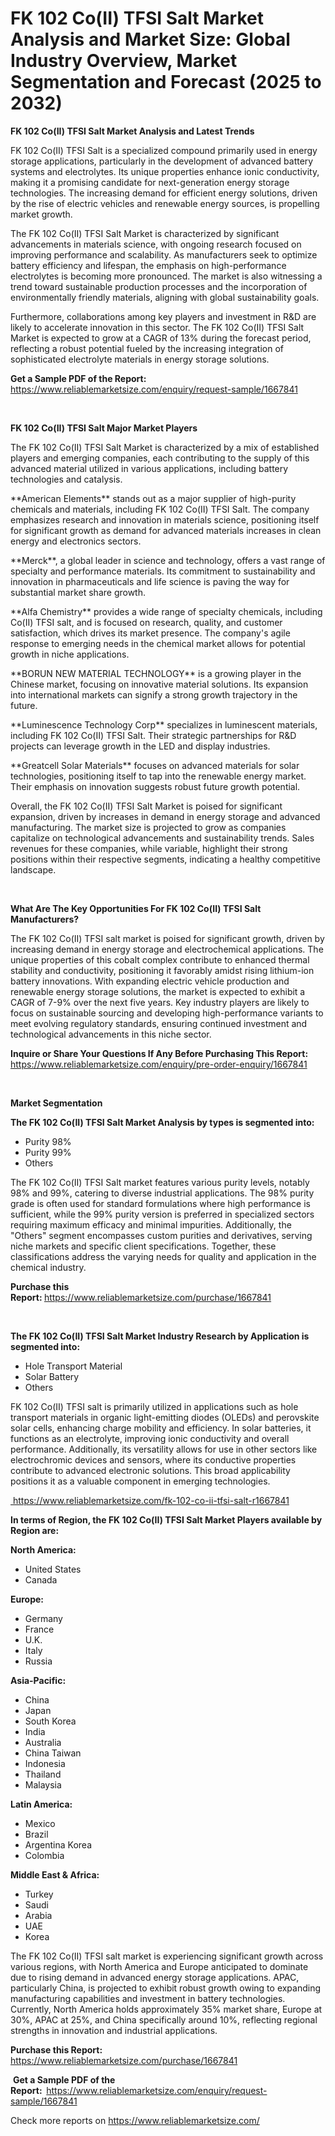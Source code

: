 <p><h1>FK 102 Co(II) TFSI Salt Market Analysis and Market Size: Global Industry Overview, Market Segmentation and Forecast (2025 to 2032)</h1></p><p><strong>FK 102 Co(II) TFSI Salt Market Analysis and Latest Trends</strong></p>
<p><p>FK 102 Co(II) TFSI Salt is a specialized compound primarily used in energy storage applications, particularly in the development of advanced battery systems and electrolytes. Its unique properties enhance ionic conductivity, making it a promising candidate for next-generation energy storage technologies. The increasing demand for efficient energy solutions, driven by the rise of electric vehicles and renewable energy sources, is propelling market growth.</p><p>The FK 102 Co(II) TFSI Salt Market is characterized by significant advancements in materials science, with ongoing research focused on improving performance and scalability. As manufacturers seek to optimize battery efficiency and lifespan, the emphasis on high-performance electrolytes is becoming more pronounced. The market is also witnessing a trend toward sustainable production processes and the incorporation of environmentally friendly materials, aligning with global sustainability goals.</p><p>Furthermore, collaborations among key players and investment in R&D are likely to accelerate innovation in this sector. The FK 102 Co(II) TFSI Salt Market is expected to grow at a CAGR of 13% during the forecast period, reflecting a robust potential fueled by the increasing integration of sophisticated electrolyte materials in energy storage solutions.</p></p>
<p><strong>Get a Sample PDF of the Report:&nbsp;</strong> <a href="https://www.reliablemarketsize.com/enquiry/request-sample/1667841?utm_campaign=2528&utm_medium=2&utm_source=Github&utm_content=ia&utm_term=02042025&utm_id=fk-102-coii-tfsi-salt">https://www.reliablemarketsize.com/enquiry/request-sample/1667841</a></p>
<p>&nbsp;</p>
<p><strong>FK 102 Co(II) TFSI Salt Major Market Players</strong></p>
<p><p>The FK 102 Co(II) TFSI Salt Market is characterized by a mix of established players and emerging companies, each contributing to the supply of this advanced material utilized in various applications, including battery technologies and catalysis.</p><p>**American Elements** stands out as a major supplier of high-purity chemicals and materials, including FK 102 Co(II) TFSI Salt. The company emphasizes research and innovation in materials science, positioning itself for significant growth as demand for advanced materials increases in clean energy and electronics sectors. </p><p>**Merck**, a global leader in science and technology, offers a vast range of specialty and performance materials. Its commitment to sustainability and innovation in pharmaceuticals and life science is paving the way for substantial market share growth. </p><p>**Alfa Chemistry** provides a wide range of specialty chemicals, including Co(II) TFSI salt, and is focused on research, quality, and customer satisfaction, which drives its market presence. The company's agile response to emerging needs in the chemical market allows for potential growth in niche applications.</p><p>**BORUN NEW MATERIAL TECHNOLOGY** is a growing player in the Chinese market, focusing on innovative material solutions. Its expansion into international markets can signify a strong growth trajectory in the future.</p><p>**Luminescence Technology Corp** specializes in luminescent materials, including FK 102 Co(II) TFSI Salt. Their strategic partnerships for R&D projects can leverage growth in the LED and display industries.</p><p>**Greatcell Solar Materials** focuses on advanced materials for solar technologies, positioning itself to tap into the renewable energy market. Their emphasis on innovation suggests robust future growth potential.</p><p>Overall, the FK 102 Co(II) TFSI Salt Market is poised for significant expansion, driven by increases in demand in energy storage and advanced manufacturing. The market size is projected to grow as companies capitalize on technological advancements and sustainability trends. Sales revenues for these companies, while variable, highlight their strong positions within their respective segments, indicating a healthy competitive landscape.</p></p>
<p>&nbsp;</p>
<p><strong>What Are The Key Opportunities For FK 102 Co(II) TFSI Salt Manufacturers?</strong></p>
<p><p>The FK 102 Co(II) TFSI salt market is poised for significant growth, driven by increasing demand in energy storage and electrochemical applications. The unique properties of this cobalt complex contribute to enhanced thermal stability and conductivity, positioning it favorably amidst rising lithium-ion battery innovations. With expanding electric vehicle production and renewable energy storage solutions, the market is expected to exhibit a CAGR of 7-9% over the next five years. Key industry players are likely to focus on sustainable sourcing and developing high-performance variants to meet evolving regulatory standards, ensuring continued investment and technological advancements in this niche sector.</p></p>
<p><strong>Inquire or Share Your Questions If Any Before Purchasing This Report:</strong> <a href="https://www.reliablemarketsize.com/enquiry/pre-order-enquiry/1667841?utm_campaign=2528&utm_medium=2&utm_source=Github&utm_content=ia&utm_term=02042025&utm_id=fk-102-coii-tfsi-salt">https://www.reliablemarketsize.com/enquiry/pre-order-enquiry/1667841</a></p>
<p>&nbsp;</p>
<p><strong>Market Segmentation</strong></p>
<p><strong>The FK 102 Co(II) TFSI Salt Market Analysis by types is segmented into:</strong></p>
<p><ul><li>Purity 98%</li><li>Purity 99%</li><li>Others</li></ul></p>
<p><p>The FK 102 Co(II) TFSI Salt market features various purity levels, notably 98% and 99%, catering to diverse industrial applications. The 98% purity grade is often used for standard formulations where high performance is sufficient, while the 99% purity version is preferred in specialized sectors requiring maximum efficacy and minimal impurities. Additionally, the "Others" segment encompasses custom purities and derivatives, serving niche markets and specific client specifications. Together, these classifications address the varying needs for quality and application in the chemical industry.</p></p>
<p><strong>Purchase this Report:&nbsp;</strong><a href="https://www.reliablemarketsize.com/purchase/1667841?utm_campaign=2528&utm_medium=2&utm_source=Github&utm_content=ia&utm_term=02042025&utm_id=fk-102-coii-tfsi-salt">https://www.reliablemarketsize.com/purchase/1667841</a></p>
<p>&nbsp;</p>
<p><strong>The FK 102 Co(II) TFSI Salt Market Industry Research by Application is segmented into:</strong></p>
<p><ul><li>Hole Transport Material</li><li>Solar Battery</li><li>Others</li></ul></p>
<p><p>FK 102 Co(II) TFSI salt is primarily utilized in applications such as hole transport materials in organic light-emitting diodes (OLEDs) and perovskite solar cells, enhancing charge mobility and efficiency. In solar batteries, it functions as an electrolyte, improving ionic conductivity and overall performance. Additionally, its versatility allows for use in other sectors like electrochromic devices and sensors, where its conductive properties contribute to advanced electronic solutions. This broad applicability positions it as a valuable component in emerging technologies.</p></p>
<p><a href="https://www.reliablemarketsize.com/fk-102-co-ii-tfsi-salt-r1667841?utm_campaign=2528&utm_medium=2&utm_source=Github&utm_content=ia&utm_term=02042025&utm_id=fk-102-coii-tfsi-salt">&nbsp;https://www.reliablemarketsize.com/fk-102-co-ii-tfsi-salt-r1667841</a></p>
<p><strong>In terms of Region, the FK 102 Co(II) TFSI Salt Market Players available by Region are:</strong></p>
<p>
    <p> <strong> North America: </strong>
        <ul>
            <li>United States</li>
            <li>Canada</li>
        </ul>
        </p> 
    <p> <strong> Europe: </strong>
        <ul>
            <li>Germany</li>
            <li>France</li>
            <li>U.K.</li>
            <li>Italy</li>
            <li>Russia</li>
        </ul>
        </p> 
    <p> <strong> Asia-Pacific: </strong>
        <ul>
            <li>China</li>
            <li>Japan</li>
            <li>South Korea</li>
            <li>India</li>
            <li>Australia</li>
            <li>China Taiwan</li>
            <li>Indonesia</li>
            <li>Thailand</li>
            <li>Malaysia</li>
        </ul>
        </p> 
    <p> <strong> Latin America: </strong>
        <ul>
            <li>Mexico</li>
            <li>Brazil</li>
            <li>Argentina Korea</li>
            <li>Colombia</li>
        </ul>
        </p> 
    <p> <strong> Middle East & Africa: </strong>
        <ul>
            <li>Turkey</li>
            <li>Saudi</li>
            <li>Arabia</li>
            <li>UAE</li>
            <li>Korea</li>
        </ul>
    </p>
    </p>
<p><p>The FK 102 Co(II) TFSI salt market is experiencing significant growth across various regions, with North America and Europe anticipated to dominate due to rising demand in advanced energy storage applications. APAC, particularly China, is projected to exhibit robust growth owing to expanding manufacturing capabilities and investment in battery technologies. Currently, North America holds approximately 35% market share, Europe at 30%, APAC at 25%, and China specifically around 10%, reflecting regional strengths in innovation and industrial applications.</p></p>
<p><strong>Purchase this Report: </strong><a href="https://www.reliablemarketsize.com/purchase/1667841?utm_campaign=2528&utm_medium=2&utm_source=Github&utm_content=ia&utm_term=02042025&utm_id=fk-102-coii-tfsi-salt">https://www.reliablemarketsize.com/purchase/1667841</a></p>
<p>&nbsp;<strong>Get a Sample PDF of the Report:&nbsp;&nbsp;</strong><a href="https://www.reliablemarketsize.com/enquiry/request-sample/1667841?utm_campaign=2528&utm_medium=2&utm_source=Github&utm_content=ia&utm_term=02042025&utm_id=fk-102-coii-tfsi-salt">https://www.reliablemarketsize.com/enquiry/request-sample/1667841</a></p>
<p><strong></strong></p>
<p>Check more reports on <a href="https://www.reliablemarketsize.com/?utm_campaign=2528&utm_medium=2&utm_source=Github&utm_content=ia&utm_term=02042025&utm_id=fk-102-coii-tfsi-salt">https://www.reliablemarketsize.com/</a></p>